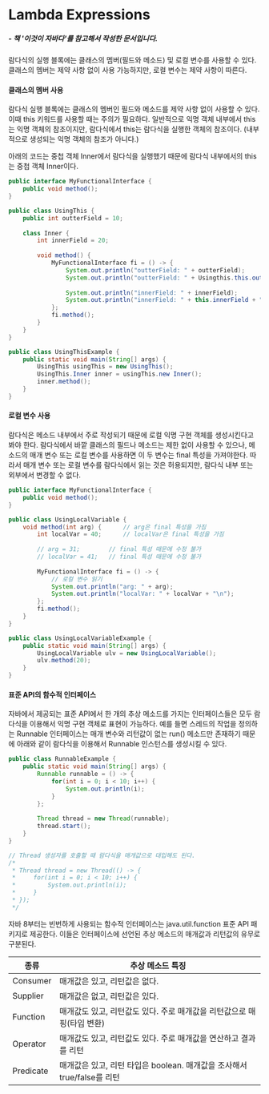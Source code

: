 # Lambda Expressions

##### - 책 '이것이 자바다'를 참고해서 작성한 문서입니다.



람다식의 실행 블록에는 클래스의 멤버(필드와 메소드) 및 로컬 변수를 사용할 수 있다. 클래스의 멤버는 제약 사항 없이 사용 가능하지만, 로컬 변수는 제약 사항이 따른다.



#### 클래스의 멤버 사용

람다식 실행 블록에는 클래스의 멤버인 필드와 메소드를 제약 사항 없이 사용할 수 있다. 이때 this 키워드를 사용할 때는 주의가 필요하다. 일반적으로 익명 객체 내부에서 this는 익명 객체의 참조이지만, 람다식에서 this는 람다식을 실행한 객체의 참조이다. (내부적으로 생성되는 익명 객체의 참조가 아니다.)

아래의 코드는 중첩 객체 Inner에서 람다식을 실행했기 때문에 람다식 내부에서의 this는 중첩 객체 Inner이다.

```java
public interface MyFunctionalInterface {
	public void method();
}
```

```java
public class UsingThis {
	public int outterField = 10;
	
	class Inner {
		int innerField = 20;
		
		void method() {
			MyFunctionalInterface fi = () -> {
				System.out.println("outterField: " + outterField);
				System.out.println("outterField: " + Usingthis.this.outterField + "\n");
				
				System.out.println("innerField: " + innerField);
				System.out.println("innerField: " + this.innerField + "\n");
			};
			fi.method();
		}
	}
}
```

```java
public class UsingThisExample {
	public static void main(String[] args) {
		UsingThis usingThis = new UsingThis();
		UsingThis.Inner inner = usingThis.new Inner();
		inner.method();
	}
}
```



#### 로컬 변수 사용

람다식은 메소드 내부에서 주로 작성되기 때문에 로컬 익명 구현 객체를 생성시킨다고 봐야 한다. 람다식에서 바깥 클래스의 필드나 메소드는 제한 없이 사용할 수 있으나, 메소드의 매개 변수 또는 로컬 변수를 사용하면 이 두 변수는 final 특성을 가져야한다. 따라서 매개 변수 또는 로컬 변수를 람다식에서 읽는 것은 허용되지만, 람다식 내부 또는 외부에서 변경할 수 없다.

```java
public interface MyFunctionalInterface {
	public void method();
}
```

```java
public class UsingLocalVariable {
	void method(int arg) {		// arg은 final 특성을 가짐
		int localVar = 40;		// localVar은 final 특성을 가짐
		
		// arg = 31;		// final 특성 때문에 수정 불가
		// localVar = 41;	// final 특성 때문에 수정 불가
		
		MyFunctionalInterface fi = () -> {
			// 로컬 변수 읽기
			System.out.println("arg: " + arg);
			System.out.println("localVar: " + localVar + "\n");
		};
        fi.method();
	}
}
```

```java
public class UsingLocalVariableExample {
	public static void main(String[] args) {
		UsingLocalVariable ulv = new UsingLocalVariable();
		ulv.method(20);
	}
}
```



#### 표준 API의 함수적 인터페이스

자바에서 제공되는 표준 API에서 한 개의 추상 메소드를 가지는 인터페이스들은 모두 람다식을 이용해서 익명 구현 객체로 표현이 가능하다. 예를 들면 스레드의 작업을 정의하는 Runnable 인터페이스는 매개 변수와 리턴값이 없는 run() 메소드만 존재하기 때문에 아래와 같이 람다식을 이용해서 Runnable 인스턴스를 생성시킬 수 있다.

```java
public class RunnableExample {
	public static void main(String[] args) {
		Runnable runnable = () -> {
			for(int i = 0; i < 10; i++) {
				System.out.println(i);
			}
		};
		
		Thread thread = new Thread(runnable);
		thread.start();
	}
}

// Thread 생성자를 호출할 때 람다식을 매개값으로 대입해도 된다.
/*
 * Thread thread = new Thread(() -> {
 *     for(int i = 0; i < 10; i++) {
 *         System.out.println(i);
 *     }
 * });
 */
```



자바 8부터는 빈번하게 사용되는 함수적 인터페이스는 java.util.function 표준 API  패키지로 제공한다. 이들은 인터페이스에 선언된 추상 메소드의 매개값과 리턴값의 유무로 구분된다.

| 종류      | 추상 메소드 특징                                             |
| --------- | ------------------------------------------------------------ |
| Consumer  | 매개값은 있고, 리턴값은 없다.                                |
| Supplier  | 매개값은 없고, 리턴값은 있다.                                |
| Function  | 매개값도 있고, 리턴값도 있다. 주로 매개값을 리턴값으로 매핑(타입 변환) |
| Operator  | 매개값도 있고, 리턴값도 있다. 주로 매개값을 연산하고 결과를 리턴 |
| Predicate | 매개값은 있고, 리턴 타입은 boolean. 매개값을 조사해서 true/false를 리턴 |

